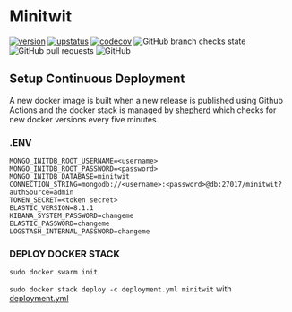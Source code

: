 # Minitwit

[![version](https://img.shields.io/github/v/release/AlexBMJ/minitwit?logo=Docker&style=for-the-badge)](https://github.com/AlexBMJ/minitwit/pkgs/container/minitwit)
[![upstatus](https://img.shields.io/website?down_color=darkred&down_message=offline&style=for-the-badge&up_message=online&logo=Firefox%20Browser&logoColor=white&url=http%3A%2F%2Fminitwit.waygroup.net)](http://minitwit.waygroup.net)
[![codecov](https://img.shields.io/codecov/c/github/AlexBMJ/minitwit?color=dark&logo=Codecov&logoColor=white&style=for-the-badge&token=UV548SE99L)](https://app.codecov.io/gh/AlexBMJ/minitwit/)
![GitHub branch checks state](https://img.shields.io/github/checks-status/AlexBMJ/minitwit/main?logo=GitHub&style=for-the-badge)
![GitHub pull requests](https://img.shields.io/github/issues-pr-raw/AlexBMJ/minitwit?label=Pull%20Requests&style=for-the-badge)
![GitHub](https://img.shields.io/github/license/AlexBMJ/minitwit?style=for-the-badge)

<!---
[![TypeScript](https://img.shields.io/badge/--3178C6?logo=typescript&logoColor=ffffff&style=for-the-badge)](https://www.typescriptlang.org/)
[![NextJS](https://img.shields.io/badge/--3178C6?logo=Next.js&logoColor=black&color=white&style=for-the-badge)](https://www.typescriptlang.org/)
--->

## Setup Continuous Deployment

A new docker image is built when a new release is published using Github Actions and the docker stack is managed by [shepherd](https://github.com/djmaze/shepherd) which checks for new docker versions every five minutes.

### .ENV

```
MONGO_INITDB_ROOT_USERNAME=<username>
MONGO_INITDB_ROOT_PASSWORD=<password>
MONGO_INITDB_DATABASE=minitwit
CONNECTION_STRING=mongodb://<username>:<password>@db:27017/minitwit?authSource=admin
TOKEN_SECRET=<token secret>
ELASTIC_VERSION=8.1.1
KIBANA_SYSTEM_PASSWORD=changeme
ELASTIC_PASSWORD=changeme
LOGSTASH_INTERNAL_PASSWORD=changeme
```

### DEPLOY DOCKER STACK

`sudo docker swarm init`

`sudo docker stack deploy -c deployment.yml minitwit` with [deployment.yml](/deployment.yml)
